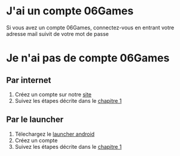 <!-- TITLE: 2.1. Connection au compte 06Games -->
<!-- SUBTITLE:  -->

# J'ai un compte 06Games
Si vous avez un compte 06Games, connectez-vous en entrant votre adresse mail suivit de votre mot de passe
# Je n'ai pas de compte 06Games
## Par internet
1. Créez un compte sur notre [site](https://06games.ddns.net/accounts/?p=Create)
2. Suivez les étapes décrite dans le [chapitre 1](#jai-un-compte-06-games)
## Par le launcher
1. Télechargez le [launcher android](https://06games.ddns.net/Projects/App/06Games%20Launcher/down.php)
2. Créez un compte
3. Suivez les étapes décrite dans le [chapitre 1](#jai-un-compte-06-games)